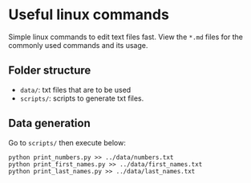 # Useful linux commands

Simple linux commands to edit text files fast.
View the `*.md` files for the commonly used commands and its usage.

## Folder structure

- `data/`: txt files that are to be used
- `scripts/`: scripts to generate txt files.

## Data generation

Go to `scripts/` then execute below:

```
python print_numbers.py >> ../data/numbers.txt
python print_first_names.py >> ../data/first_names.txt
python print_last_names.py >> ../data/last_names.txt
```



